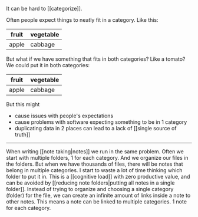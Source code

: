 It can be hard to [[categorize]].

Often people expect things to neatly fit in a category. Like this:

| fruit | vegetable |
| ----- | --------- |
| apple | cabbage   |
But what if we have something that fits in both categories? Like a tomato? 
We could put it in both categories: 

| fruit | vegetable |
| ----- | --------- |
| apple | cabbage   |
But this might 
- cause issues with people's expectations
- cause problems with software expecting something to be in 1 category
- duplicating data in 2 places can lead to a lack of [[single source of truth]]

---

When writing [[note taking|notes]] we run in the same problem. Often we start with multiple folders, 1 for each category. And we organize our files in the folders. 
But when we have thousands of files, there will be notes that belong in multiple categories. 
I start to waste a lot of time thinking which folder to put it in. This is a [[cognitive load]] with zero productive value, and can be avoided by [[reducing note folders|putting all notes in a single folder]]. Instead of trying to organize and choosing a single category (folder) for the file, we can create an infinite amount of links inside a note to other notes. This means a note can be linked to multiple categories. 1 note for each category. 

